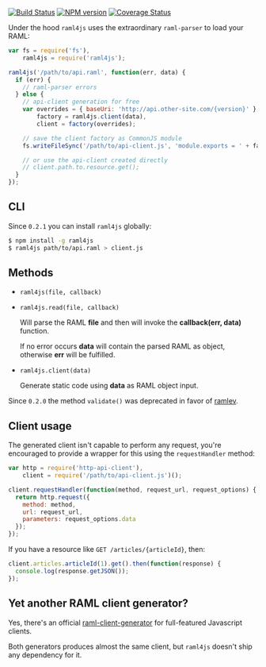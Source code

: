 [![Build Status](https://travis-ci.org/gextech/raml4js.png?branch=master)](https://travis-ci.org/gextech/raml4js) [![NPM version](https://badge.fury.io/js/raml4js.png)](http://badge.fury.io/js/raml4js) [![Coverage Status](https://coveralls.io/repos/gextech/raml4js/badge.png?branch=master)](https://coveralls.io/r/gextech/raml4js?branch=master)

Under the hood `raml4js` uses the extraordinary `raml-parser` to load your RAML:

```javascript
var fs = require('fs'),
    raml4js = require('raml4js');

raml4js('/path/to/api.raml', function(err, data) {
  if (err) {
    // raml-parser errors
  } else {
    // api-client generation for free
    var overrides = { baseUri: 'http://api.other-site.com/{version}' },
        factory = raml4js.client(data),
        client = factory(overrides);

    // save the client factory as CommonJS module
    fs.writeFileSync('/path/to/api-client.js', 'module.exports = ' + factory.toString() + ';');

    // or use the api-client created directly
    // client.path.to.resource.get();
  }
});
```

## CLI

Since `0.2.1` you can install `raml4js` globally:

```bash
$ npm install -g raml4js
$ raml4js path/to/api.raml > client.js
```

## Methods

- `raml4js(file, callback)`
- `raml4js.read(file, callback)`

  Will parse the RAML **file** and then will invoke the **callback(err, data)** function.

  If no error occurs **data** will contain the parsed RAML as object, otherwise **err** will be fulfilled.

- `raml4js.client(data)`

  Generate static code using **data** as RAML object input.

Since `0.2.0` the method `validate()` was deprecated in favor of [ramlev](https://github.com/cybertk/ramlev).

## Client usage

The generated client isn't capable to perform any request, you're encouraged to provide a wrapper for this using the `requestHandler` method:

```javascript
var http = require('http-api-client'),
    client = require('/path/to/api-client.js')();

client.requestHandler(function(method, request_url, request_options) {
  return http.request({
    method: method,
    url: request_url,
    parameters: request_options.data
  });
});
```

If you have a resource like `GET /articles/{articleId}`, then:

```javascript
client.articles.articleId(1).get().then(function(response) {
  console.log(response.getJSON());
});
```

## Yet another RAML client generator?

Yes, there's an official [raml-client-generator](https://github.com/mulesoft/raml-client-generator) for full-featured Javascript clients.

Both generators produces almost the same client, but `raml4js` doesn't ship any dependency for it.
